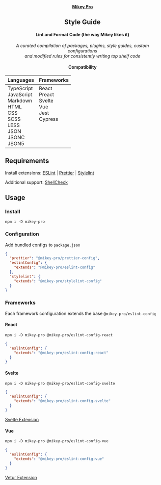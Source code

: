 <div width="100%" align="center">
  <a href="https://github.com/chiefmikey/mikey-pro">
    <b>Mikey Pro</b>
  </a>
  <h2>Style Guide</h2>
  <h4>Lint and Format Code (the way Mikey likes it)</h4>

_A curated compilation of packages, plugins, style guides, custom configurations
<br> and modified rules for consistently writing top shelf code_

#### Compatibility

<table>
  <thead>
    <tr>
      <th align="left">Languages</th>
      <th align="left">Frameworks</th>
    </tr>
  </thead>
  <tbody>
    <tr>
      <td valign="top">
        TypeScript
        <br>
        JavaScript
        <br>
        Markdown
        <br>
        HTML
        <br>
        CSS
        <br>
        SCSS
        <br>
        LESS
        <br>
        JSON
        <br>
        JSONC
        <br>
        JSON5
      </td>
      <td valign="top">
        React
        <br>
        Preact
        <br>
        Svelte
        <br>
        Vue
        <br>
        Jest
        <br>
        Cypress
      </td>
    </tr>
  </tbody>
</table>
</div>

## Requirements

Install extensions:
<a href="https://marketplace.visualstudio.com/items?itemName=dbaeumer.vscode-eslint">ESLint</a>
|
<a href="https://marketplace.visualstudio.com/items?itemName=esbenp.prettier-vscode">Prettier</a>
|
<a href="https://marketplace.visualstudio.com/items?itemName=stylelint.vscode-stylelint">Stylelint</a>

Additional support:
<a href="https://marketplace.visualstudio.com/items?itemName=timonwong.shellcheck">ShellCheck</a>

## Usage

### Install

```shell
npm i -D mikey-pro
```

### Configuration

Add bundled configs to `package.json`

```json
{
  "prettier": "@mikey-pro/prettier-config",
  "eslintConfig": {
    "extends": "@mikey-pro/eslint-config"
  },
  "stylelint": {
    "extends": "@mikey-pro/stylelint-config"
  }
}
```

### Frameworks

Each framework configuration extends the base `@mikey-pro/eslint-config`

#### React

```shell
npm i -D mikey-pro @mikey-pro/eslint-config-react
```

```json
{
  "eslintConfig": {
    "extends": "@mikey-pro/eslint-config-react"
  }
}
```

#### Svelte

```shell
npm i -D mikey-pro @mikey-pro/eslint-config-svelte
```

```json
{
  "eslintConfig": {
    "extends": "@mikey-pro/eslint-config-svelte"
  }
}
```

<a href="https://marketplace.visualstudio.com/items?itemName=svelte.svelte-vscode">Svelte
Extension</a>

#### Vue

```shell
npm i -D mikey-pro @mikey-pro/eslint-config-vue
```

```json
{
  "eslintConfig": {
    "extends": "@mikey-pro/eslint-config-vue"
  }
}
```

<a href="https://marketplace.visualstudio.com/items?itemName=octref.vetur">Vetur
Extension</a>
